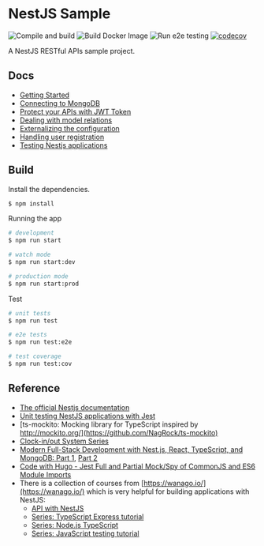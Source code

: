 # NestJS Sample

![Compile and build](https://github.com/liuver/nestjs-sample/workflows/Build/badge.svg)
![Build Docker Image](https://github.com/liuver/nestjs-sample/workflows/Dockerize/badge.svg)
![Run e2e testing](https://github.com/liuver/nestjs-sample/workflows/e2e/badge.svg)
[![codecov](https://codecov.io/gh/liuver/nestjs-sample/branch/master/graph/badge.svg)](https://codecov.io/gh/liuver/nestjs-sample)

A NestJS RESTful APIs sample project.

## Docs

* [Getting Started](./docs/guide.md)
* [Connecting to MongoDB](./docs/mongo.md)
* [Protect your APIs with JWT Token](./docs/auth.md)
* [Dealing with model relations](./docs/model.md)
* [Externalizing the configuration](./docs/config.md)
* [Handling user registration](./docs/user.md)
* [Testing Nestjs applications](./docs/testing.md)

## Build

Install the dependencies.

```bash
$ npm install
```

Running the app

```bash
# development
$ npm run start

# watch mode
$ npm run start:dev

# production mode
$ npm run start:prod
```

Test

```bash
# unit tests
$ npm run test

# e2e tests
$ npm run test:e2e

# test coverage
$ npm run test:cov
```


## Reference

* [The official Nestjs documentation](https://docs.nestjs.com/first-steps)
* [Unit testing NestJS applications with Jest](https://blog.logrocket.com/unit-testing-nestjs-applications-with-jest/)
* [ts-mockito: Mocking library for TypeScript inspired by http://mockito.org/](https://github.com/NagRock/ts-mockito)
* [Clock-in/out System Series](https://carloscaballero.io/part-2-clock-in-out-system-basic-backend/)
* [Modern Full-Stack Development with Nest.js, React, TypeScript, and MongoDB: Part 1](https://auth0.com/blog/modern-full-stack-development-with-nestjs-react-typescript-and-mongodb-part-1/), [Part 2](https://auth0.com/blog/modern-full-stack-development-with-nestjs-react-typescript-and-mongodb-part-2/)
* [Code with Hugo - Jest Full and Partial Mock/Spy of CommonJS and ES6 Module Imports](https://codewithhugo.com/jest-mock-spy-module-import/)
* There is a collection of courses from [https://wanago.io/](https://wanago.io/) which is very helpful for building applications with NestJS:
  * [API with NestJS](https://wanago.io/courses/api-with-nestjs/)
  * [Series: TypeScript Express tutorial](https://wanago.io/courses/typescript-express-tutorial/)
  * [Series: Node.js TypeScript](https://wanago.io/courses/node-js-typescript/)
  * [Series: JavaScript testing tutorial](https://wanago.io/courses/javascript-testing-tutorial/)
